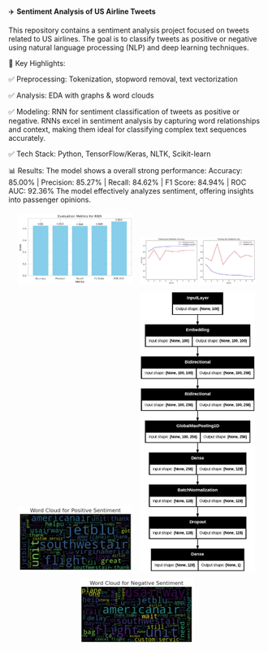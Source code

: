 ✈️ **Sentiment Analysis of US Airline Tweets**

This repository contains a sentiment analysis project focused on tweets related to US airlines. The goal is to classify tweets as positive or negative using natural language processing (NLP) and deep learning techniques.

🚀 Key Highlights:

 ✅ Preprocessing: Tokenization, stopword removal, text vectorization

 ✅ Analysis: EDA with graphs & word clouds

 ✅ Modeling: RNN for sentiment classification of tweets as positive or negative. RNNs excel in sentiment analysis by capturing word relationships and context, making them ideal for classifying complex text sequences accurately.

 ✅ Tech Stack: Python, TensorFlow/Keras, NLTK, Scikit-learn

📊 Results:
The model shows a overall strong performance: 
Accuracy: 85.00% | Precision: 85.27% | Recall: 84.62% | F1 Score: 84.94% | ROC AUC: 92.36%
The model effectively analyzes sentiment, offering insights into passenger opinions.


<p align="center">
  <img src="Project Screenshots/1738845793209.jpg" width="45%" style="display: inline-block; margin: 5px;" />
  <img src="Project Screenshots/1738845793225.jpg" width="45%" style="display: inline-block; margin: 5px;" />
  <img src="Project Screenshots/1738845793450.jpg" width="45%" style="display: inline-block; margin: 5px;" />
  <img src="Project Screenshots/1738845793498.jpg" width="45%" style="display: inline-block; margin: 5px;" />
  <img src="Project Screenshots/1738845793507.jpg" width="45%" style="display: inline-block; margin: 5px;" />
</p>




